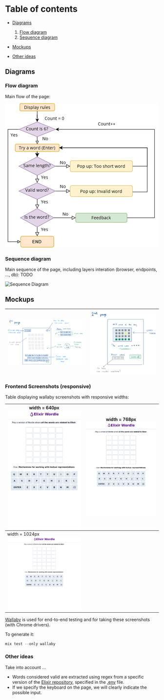 # Table of contents

- [Diagrams](#diagrams)
  1. [Flow diagram](#flow-diagram)
  2. [Sequence diagram](#sequence-diagram)

- [Mockups](#mockups)
- [Other ideas](#other-ideas)

## Diagrams

### Flow diagram

Main flow of the page:

![Flow Diagram](/docs/images/diagrams/flow_diagram.png)

### Sequence diagram

Main sequence of the page, including layers interation (browser, endpoints, ..., db): TODO

![Sequence Diagram]("/docs/images/diagrams/sequence_diagram.png")

## Mockups

| <img width="500px" alt="Mockup of wordle page" src="/docs/images/mockups/page1.png" /> | <img width="430px" alt="Mockup of end game page" src="/docs/images/mockups/page2.png" /> |
| -- | -- |

### Frontend Screenshots  (responsive)

Table displaying wallaby screenshots with responsive widths:

| width = 640px <img width="500px" alt="Screenshot of wordle page width = 640px" src="/docs/images/screenshots/screenshot-w-640.png" /> | width = 768px <img width="500px" alt="Screenshot of wordle page width = 768px" src="/docs/images/screenshots/screenshot-w-768.png" /> |
| -- | -- |
| width = 1024px  <img width="500px" alt="Screenshot of wordle page width = 1024px" src="/docs/images/screenshots/screenshot-w-1024.png" /> |  |

[Wallaby](https://github.com/elixir-wallaby/wallaby) is used for end-to-end testing and for taking these screenshots (with Chrome drivers).

To generate it:

```elixir
mix test --only wallaby
```

### Other ideas

Take into account ...

- Words considered valid are extracted using regex from a specific version of the [Elixir repository](https://github.com/elixir-lang/elixir/tags), specified in the [.env](/.env) file.
- If we specify the keyboard on the page, we will clearly indicate the possible input.
